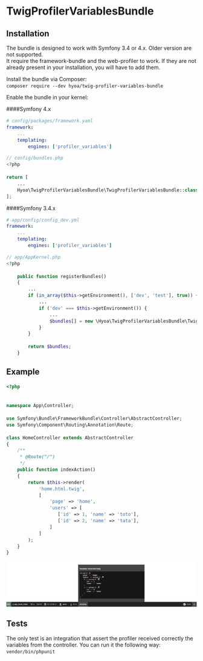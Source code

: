# TwigProfilerVariablesBundle

## Installation

The bundle is designed to work with Symfony 3.4 or 4.x. Older version are not supported.  
It require the framework-bundle and the web-profiler to work. If they are not already present in your installation, you will have to add them.

Install the bundle via Composer:  
`composer require --dev hyoa/twig-profiler-variables-bundle`

Enable the bundle in your kernel:  

####Symfony 4.x
```yml
# config/packages/framework.yaml
framework:
    ...
    templating:
        engines: ['profiler_variables']
```

```php
// config/bundles.php
<?php

return [
    ...
    Hyoa\TwigProfilerVariablesBundle\TwigProfilerVariablesBundle::class => ['dev' => true]
];
```

####Symfony 3.4.x
```yml
# app/config/config_dev.yml
framework:
    ...
    templating:
        engines: ['profiler_variables']
```

```php
// app/AppKernel.php
<?php

    public function registerBundles()
    {
        ...
        if (in_array($this->getEnvironment(), ['dev', 'test'], true)) {
            ...
            if ('dev' === $this->getEnvironment()) {
                ...
                $bundles[] = new \Hyoa\TwigProfilerVariablesBundle\TwigProfilerVariablesBundle();
            }
        }

        return $bundles;
    }
```

## Example
```php
<?php


namespace App\Controller;

use Symfony\Bundle\FrameworkBundle\Controller\AbstractController;
use Symfony\Component\Routing\Annotation\Route;

class HomeController extends AbstractController
{
    /**
     * @Route("/")
     */
    public function indexAction()
    {
        return $this->render(
            'home.html.twig',
            [
                'page' => 'home',
                'users' => [
                   ['id' => 1, 'name' => 'toto'],
                   ['id' => 2, 'name' => 'tata'],
                ]
            ]
        );
    }
}
```

![Profiler page example](./docs/toolbar.png)

## Tests
The only test is an integration that assert the profiler received correctly the variables from the controller.
You can run it the following way: `vendor/bin/phpunit`
